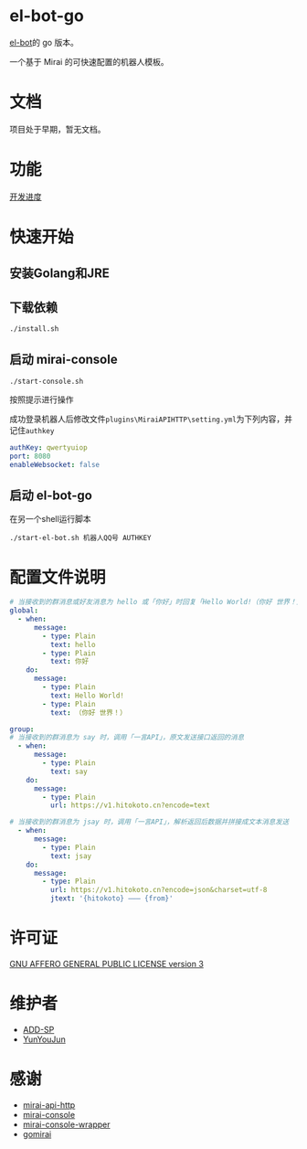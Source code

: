 # el-bot-go

[el-bot](https://github.com/ElpsyCN/el-bot)的 go 版本。

一个基于 Mirai 的可快速配置的机器人模板。

# 文档

项目处于早期，暂无文档。

# 功能

[开发进度](https://github.com/ElpsyCN/el-bot-go/projects/1)

# 快速开始

## 安装Golang和JRE

## 下载依赖

```bash
./install.sh
```

## 启动 mirai-console

```shell
./start-console.sh
```

按照提示进行操作

成功登录机器人后修改文件`plugins\MiraiAPIHTTP\setting.yml`为下列内容，并记住`authkey`
```yml
authKey: qwertyuiop
port: 8080
enableWebsocket: false
```

## 启动 el-bot-go

在另一个shell运行脚本

```shell
./start-el-bot.sh 机器人QQ号 AUTHKEY
```

# 配置文件说明

<!-- config/custom/custom.yml -->

```yml
# 当接收到的群消息或好友消息为 hello 或「你好」时回复「Hello World!（你好 世界！）」
global:
  - when:
      message:
        - type: Plain
          text: hello
        - type: Plain
          text: 你好
    do:
      message:
        - type: Plain
          text: Hello World!
        - type: Plain
          text: （你好 世界！）

group:
# 当接收到的群消息为 say 时，调用「一言API」，原文发送接口返回的消息
  - when:
      message:
        - type: Plain
          text: say
    do:
      message:
        - type: Plain
          url: https://v1.hitokoto.cn?encode=text

# 当接收到的群消息为 jsay 时，调用「一言API」，解析返回后数据并拼接成文本消息发送
  - when:
      message:
        - type: Plain
          text: jsay
    do:
      message:
        - type: Plain
          url: https://v1.hitokoto.cn?encode=json&charset=utf-8
          jtext: '{hitokoto} ——— {from}'
```
<!-- 
+ `global`: 表示配置在接收到好友消息和群消息时都会生效。`friend`表示仅好友消息；`group`表仅群消息
+ `when`: 动作触发条件，满足任意一个即可触发。
+ `message`: 消息，写在`when`下表示接收到指定消息后触发，写在`do`下表示执行的动作
    + 写在`when`下: 表示任意一个消息即可触发，如上面的配置表示收到 hello 或 你好 时就触发动作。
    + 写在`do`下: 表示执行的动作，执行顺序为从上到下，如上面的配置表示动作为发送文本消息 「Hello World！（你好 世界！）」
+ `type`：消息类型
    + `Plain`：文本消息
+ `text`: 当`type`为 `Plain`时代表发送后面的原文。 -->


# 许可证

[GNU AFFERO GENERAL PUBLIC LICENSE version 3](https://github.com/ElpsyCN/el-bot-go/blob/master/LICENSE)

# 维护者

+ [ADD-SP](https://github.com/ADD-SP)
+ [YunYouJun](https://github.com/YunYouJun)

# 感谢

+ [mirai-api-http](https://github.com/mamoe/mirai-api-http)
+ [mirai-console](https://github.com/mamoe/mirai-console)
+ [mirai-console-wrapper](https://github.com/mamoe/mirai-console-wrapper)
+ [gomirai](https://github.com/Logiase/gomirai)